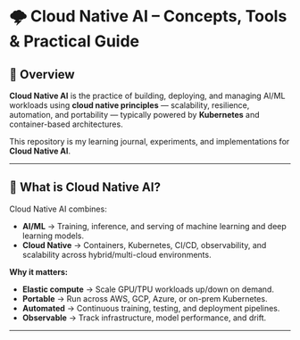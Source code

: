 # 🌩️ Cloud Native AI – Concepts, Tools & Practical Guide

## 📌 Overview
**Cloud Native AI** is the practice of building, deploying, and managing AI/ML workloads using **cloud native principles** — scalability, resilience, automation, and portability — typically powered by **Kubernetes** and container-based architectures.

This repository is my learning journal, experiments, and implementations for **Cloud Native AI**.

---

## 🚀 What is Cloud Native AI?

Cloud Native AI combines:
- **AI/ML** → Training, inference, and serving of machine learning and deep learning models.
- **Cloud Native** → Containers, Kubernetes, CI/CD, observability, and scalability across hybrid/multi-cloud environments.

**Why it matters:**
- **Elastic compute** → Scale GPU/TPU workloads up/down on demand.
- **Portable** → Run across AWS, GCP, Azure, or on-prem Kubernetes.
- **Automated** → Continuous training, testing, and deployment pipelines.
- **Observable** → Track infrastructure, model performance, and drift.

---

